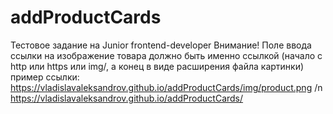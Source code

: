 # addProductCards
Тестовое задание на Junior frontend-developer
Внимание! Поле ввода ссылки на изображение товара должно быть именно ссылкой (начало с http или https или img/, а конец в виде расширения файла картинки) 
пример ссылки: https://vladislavaleksandrov.github.io/addProductCards/img/product.png /n
https://vladislavaleksandrov.github.io/addProductCards/
